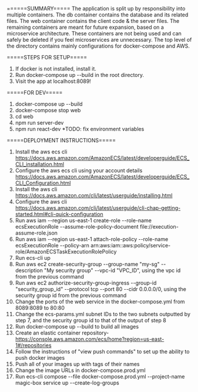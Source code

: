 ======SUMMARY=====
The application is split up by responsibility into multiple containers.
The db container contains the database and its related files.
The web container contains the client code & the server files.
The remaining containers are meant for future expansion, based on a
microservice architecture. These containers are not being used and can safely be deleted
if you feel microservices are unnecessary. 
The top level of the directory contains mainly configurations for docker-compose and AWS.

=====STEPS FOR SETUP=====

1. If docker is not installed, install it.
2. Run docker-compose up --build in the root directory.
3. Visit the app at localhost:8089! 


=====FOR DEV=====
1. docker-compose up --build
2. docker-compose stop web
3. cd web
4. npm run server-dev
5. npm run react-dev
*TODO: fix environment variables

=====DEPLOYMENT INSTRUCTIONS=====
1. Install the aws ecs cli https://docs.aws.amazon.com/AmazonECS/latest/developerguide/ECS_CLI_installation.html
2. Configure the aws ecs cli using your account details https://docs.aws.amazon.com/AmazonECS/latest/developerguide/ECS_CLI_Configuration.html
3. Install the aws cli https://docs.aws.amazon.com/cli/latest/userguide/installing.html
4. Configure the aws cli https://docs.aws.amazon.com/cli/latest/userguide/cli-chap-getting-started.html#cli-quick-configuration
5. Run aws iam --region us-east-1 create-role --role-name ecsExecutionRole --assume-role-policy-document file://execution-assume-role.json
6. Run aws iam --region us-east-1 attach-role-policy --role-name ecsExecutionRole --policy-arn arn:aws:iam::aws:policy/service-role/AmazonECSTaskExecutionRolePolicy
7. Run ecs-cli up
8. Run aws ec2 create-security-group --group-name "my-sg" --description "My security group" --vpc-id "VPC_ID", using the vpc id from the previous command
9. Run aws ec2 authorize-security-group-ingress --group-id "security_group_id" --protocol tcp --port 80 --cidr 0.0.0.0/0, using the security group id from the previous command
10. Change the ports of the web service in the docker-compose.yml from 8089:8089 to 80:80
11. Change the ecs-params.yml subnet IDs to the two subnets outputted by step 7, and the security group id to that of the output of step 8
12. Run docker-compose up --build to build all images
13. Create an elastic container repository- https://console.aws.amazon.com/ecs/home?region=us-east-1#/repositories
14. Follow the instructions of "view push commands" to set up the ability to push docker images
15. Push all of your images up with tags of their names
16. Change the image URLs in docker-compose.prod.yml
17. Run ecs-cli compose --file docker-compose.prod.yml --project-name magic-box service up  --create-log-groups